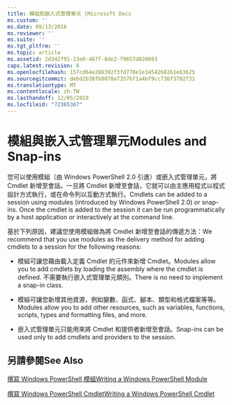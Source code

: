 ```yaml
---
title: 模組和嵌入式管理單元 |Microsoft Docs
ms.custom: ''
ms.date: 09/13/2016
ms.reviewer: ''
ms.suite: ''
ms.tgt_pltfrm: ''
ms.topic: article
ms.assetid: 2d342f91-23e0-467f-8de2-f9657d820693
caps.latest.revision: 6
ms.openlocfilehash: 157cd64e286392f3fd770e1e34542682b1e63625
ms.sourcegitcommit: debd2b38fb8070a7357bf1a4bf9cc736f3702f31
ms.translationtype: MT
ms.contentlocale: zh-TW
ms.lasthandoff: 12/05/2019
ms.locfileid: "72365367"
---
```

# <a name="modules-and-snap-ins"></a><span data-ttu-id="645a6-102">模組與嵌入式管理單元</span><span class="sxs-lookup"><span data-stu-id="645a6-102">Modules and Snap-ins</span></span>

<span data-ttu-id="645a6-103">您可以使用模組（由 Windows PowerShell 2.0 引進）或嵌入式管理單元，將 Cmdlet 新增至會話。一旦將 Cmdlet 新增至會話，它就可以由主應用程式以程式設計方式執行，或在命令列以互動方式執行。</span><span class="sxs-lookup"><span data-stu-id="645a6-103">Cmdlets can be added to a session using modules (introduced by Windows PowerShell 2.0) or snap-ins. Once the cmdlet is added to the session it can be run programmatically by a host application or interactively at the command line.</span></span>

<span data-ttu-id="645a6-104">基於下列原因，建議您使用模組做為將 Cmdlet 新增至會話的傳遞方法：</span><span class="sxs-lookup"><span data-stu-id="645a6-104">We recommend that you use modules as the delivery method for adding cmdlets to a session for the following reasons:</span></span>

- <span data-ttu-id="645a6-105">模組可讓您藉由載入定義 Cmdlet 的元件來新增 Cmdlet。</span><span class="sxs-lookup"><span data-stu-id="645a6-105">Modules allow you to add cmdlets by loading the assembly where the cmdlet is defined.</span></span> <span data-ttu-id="645a6-106">不需要執行嵌入式管理單元類別。</span><span class="sxs-lookup"><span data-stu-id="645a6-106">There is no need to implement a snap-in class.</span></span>

- <span data-ttu-id="645a6-107">模組可讓您新增其他資源，例如變數、函式、腳本、類型和格式檔案等等。</span><span class="sxs-lookup"><span data-stu-id="645a6-107">Modules allow you to add other resources, such as variables, functions, scripts, types and formatting files, and more.</span></span>

- <span data-ttu-id="645a6-108">嵌入式管理單元只能用來將 Cmdlet 和提供者新增至會話。</span><span class="sxs-lookup"><span data-stu-id="645a6-108">Snap-ins can be used only to add cmdlets and providers to the session.</span></span>

## <a name="see-also"></a><span data-ttu-id="645a6-109">另請參閱</span><span class="sxs-lookup"><span data-stu-id="645a6-109">See Also</span></span>

[<span data-ttu-id="645a6-110">撰寫 Windows PowerShell 模組</span><span class="sxs-lookup"><span data-stu-id="645a6-110">Writing a Windows PowerShell Module</span></span>](../module/writing-a-windows-powershell-module.md)

[<span data-ttu-id="645a6-111">撰寫 Windows PowerShell Cmdlet</span><span class="sxs-lookup"><span data-stu-id="645a6-111">Writing a Windows PowerShell Cmdlet</span></span>](./writing-a-windows-powershell-cmdlet.md)
